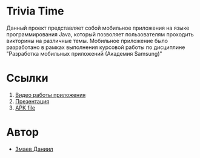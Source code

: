 # Trivia Time
Данный проект представляет собой мобильное приложения на языке программирования Java, который позволяет пользователям проходить викторины на различные темы. Мобильное приложение было разработано в рамках выполнения курсовой работы по дисциплине "Разработка мобильных приложений (Академия Samsung)"
# Ссылки
1. [Видео работы приложения](https://youtube.com/shorts/9AA6flGef80)
2. [Презентация](https://github.com/dany0k/TriviaTime/blob/main/docs/mobile.pptx)
3. [APK file](https://github.com/dany0k/TriviaTime/blob/main/docs/TriviaTime.apk)
# Автор
- [Змаев Даниил](https://github.com/dany0k)
